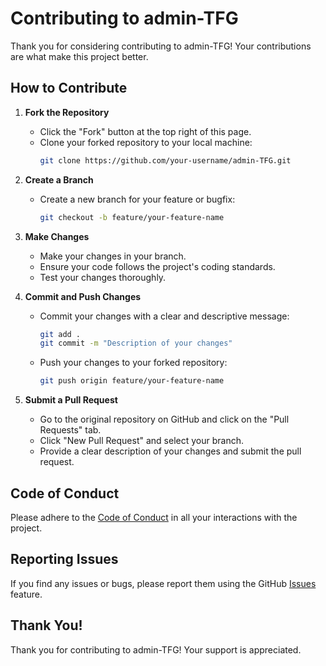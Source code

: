 # Contributing to admin-TFG

Thank you for considering contributing to admin-TFG! Your contributions are what make this project better.

## How to Contribute

1. **Fork the Repository**
   - Click the "Fork" button at the top right of this page.
   - Clone your forked repository to your local machine:
     ```bash
     git clone https://github.com/your-username/admin-TFG.git
     ```

2. **Create a Branch**
   - Create a new branch for your feature or bugfix:
     ```bash
     git checkout -b feature/your-feature-name
     ```

3. **Make Changes**
   - Make your changes in your branch. 
   - Ensure your code follows the project's coding standards.
   - Test your changes thoroughly.

4. **Commit and Push Changes**
   - Commit your changes with a clear and descriptive message:
     ```bash
     git add .
     git commit -m "Description of your changes"
     ```
   - Push your changes to your forked repository:
     ```bash
     git push origin feature/your-feature-name
     ```

5. **Submit a Pull Request**
   - Go to the original repository on GitHub and click on the "Pull Requests" tab.
   - Click "New Pull Request" and select your branch.
   - Provide a clear description of your changes and submit the pull request.

## Code of Conduct

Please adhere to the [Code of Conduct](CODE_OF_CONDUCT.md) in all your interactions with the project.

## Reporting Issues

If you find any issues or bugs, please report them using the GitHub [Issues](https://github.com/iamabhijeet2003/admin-TFG/issues) feature.

## Thank You!

Thank you for contributing to admin-TFG! Your support is appreciated.
